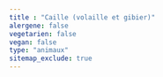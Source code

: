 ```yaml
---
title : "Caille (volaille et gibier)"
alergene: false
vegetarien: false
vegan: false
type: "animaux"
sitemap_exclude: true
--- 
```

